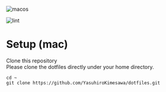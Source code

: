 ![macos](https://github.com/YasuhiroKimesawa/dotfiles/workflows/macos/badge.svg)  

![lint](https://github.com/YasuhiroKimesawa/dotfiles/workflows/lint/badge.svg)

# Setup (mac)  
Clone this repository  
Please clone the dotfiles directly under your home directory.
  
~~~
cd ~
git clone https://github.com/YasuhiroKimesawa/dotfiles.git
~~~